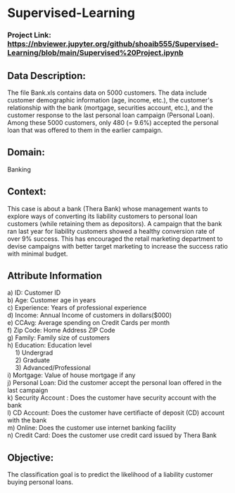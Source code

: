 # Supervised-Learning
### Project Link: https://nbviewer.jupyter.org/github/shoaib555/Supervised-Learning/blob/main/Supervised%20Project.ipynb 
## Data Description:
The file Bank.xls contains data on 5000 customers. The data include customer demographic information (age, income, etc.), the customer's relationship with the bank (mortgage, securities account, etc.), and the customer response to the last personal loan campaign (Personal Loan). Among these 5000 customers, only 480 (= 9.6%) accepted the personal loan that was offered to them in the earlier campaign.
## Domain:
Banking

## Context:
This case is about a bank (Thera Bank) whose management wants to explore ways of converting its liability customers to personal loan customers (while retaining them as depositors). A campaign that the bank ran last year for liability customers showed a healthy conversion rate of over 9% success. This has encouraged the retail marketing department to devise campaigns with better target marketing to increase the success ratio with minimal budget.

## Attribute Information
a) ID: Customer ID <br />
b) Age: Customer age in years <br />
c) Experience: Years of professional experience <br />
d) Income: Annual Income of customers in dollars($000) <br />
e) CCAvg: Average spending on Credit Cards per month <br />
f) Zip Code: Home Address ZIP Code <br />
g) Family: Family size of customers <br />
h) Education: Education level <br />
            &emsp; 1) Undergrad <br />
            &emsp; 2) Graduate <br />
            &emsp; 3) Advanced/Professional <br />
i) Mortgage: Value of house mortgage if any <br />
j) Personal Loan: Did the customer accept the personal loan offered in the last campaign <br />
k) Security Account : Does the customer have security account with the bank <br />
l) CD Account: Does the customer have certifiacte of deposit (CD) account with the bank <br />
m) Online: Does the customer use internet banking facility <br />
n) Credit Card: Does the customer use credit card issued by Thera Bank

## Objective:
The classification goal is to predict the likelihood of a liability customer buying personal loans.
